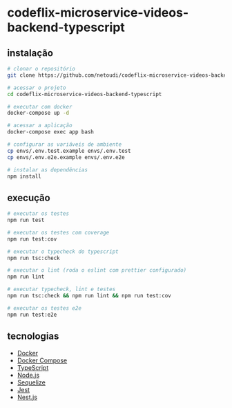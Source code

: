 # codeflix-microservice-videos-backend-typescript


## instalação

```bash
# clonar o repositório
git clone https://github.com/netoudi/codeflix-microservice-videos-backend-typescript.git

# acessar o projeto
cd codeflix-microservice-videos-backend-typescript

# executar com docker
docker-compose up -d

# acessar a aplicação
docker-compose exec app bash

# configurar as variáveis de ambiente
cp envs/.env.test.example envs/.env.test
cp envs/.env.e2e.example envs/.env.e2e

# instalar as dependências
npm install
```


## execução

```bash
# executar os testes
npm run test

# executar os testes com coverage
npm run test:cov

# executar o typecheck do typescript
npm run tsc:check

# executar o lint (roda o eslint com prettier configurado)
npm run lint

# executar typecheck, lint e testes
npm run tsc:check && npm run lint && npm run test:cov

# executar os testes e2e
npm run test:e2e
```


## tecnologias

- [Docker](https://www.docker.com/)
- [Docker Compose](https://docs.docker.com/compose/)
- [TypeScript](https://www.typescriptlang.org/)
- [Node.js](https://nodejs.org/)
- [Sequelize](https://sequelize.org/)
- [Jest](https://jestjs.io/)
- [Nest.js](https://nestjs.com/)
